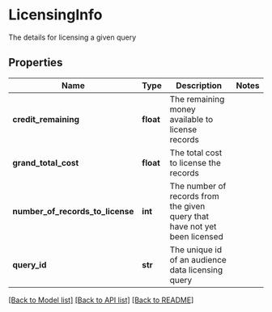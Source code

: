 # LicensingInfo

The details for licensing a given query
## Properties
Name | Type | Description | Notes
------------ | ------------- | ------------- | -------------
**credit_remaining** | **float** | The remaining money available to license records | 
**grand_total_cost** | **float** | The total cost to license the records | 
**number_of_records_to_license** | **int** | The number of records from the given query that have not yet been licensed | 
**query_id** | **str** | The unique id of an audience data licensing query | 

[[Back to Model list]](../README.md#documentation-for-models) [[Back to API list]](../README.md#documentation-for-api-endpoints) [[Back to README]](../README.md)


